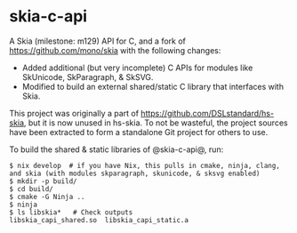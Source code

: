 # skia-c-api

A Skia (milestone: m129) API for C, and a fork of https://github.com/mono/skia with the following changes:

- Added additional (but very incomplete) C APIs for modules like SkUnicode, SkParagraph, & SkSVG.
- Modified to build an external shared/static C library that interfaces with Skia.

This project was originally a part of https://github.com/DSLstandard/hs-skia,
but it is now unused in hs-skia. To not be wasteful, the project sources have
been extracted to form a standalone Git project for others to use.

To build the shared & static libraries of @skia-c-api@, run:
```console
$ nix develop  # if you have Nix, this pulls in cmake, ninja, clang, and skia (with modules skparagraph, skunicode, & sksvg enabled)
$ mkdir -p build/
$ cd build/
$ cmake -G Ninja ..
$ ninja
$ ls libskia*   # Check outputs
libskia_capi_shared.so  libskia_capi_static.a
```

